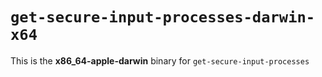 # `get-secure-input-processes-darwin-x64`

This is the **x86_64-apple-darwin** binary for `get-secure-input-processes`
